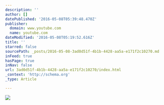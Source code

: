 ```yaml
---
description: ''
author: []
datePublished: '2016-05-08T05:39:48.470Z'
publisher:
  domain: www.youtube.com
  name: youtube.com
dateModified: '2016-05-08T05:19:52.616Z'
title: ''
starred: false
sourcePath: _posts/2016-05-08-3ad0d51f-4b1b-4428-aa5a-e171f2c10270.md
inFeed: true
hasPage: true
inNav: false
url: 3ad0d51f-4b1b-4428-aa5a-e171f2c10270/index.html
_context: 'http://schema.org'
_type: Article

---
```

![](https://i.ytimg.com/vi/vTj-Ncrervs/hqdefault.jpg?custom=true&w=196&h=110&stc=true&jpg444=true&jpgq=90&sp=68&sigh=hZgPozkWhu--6e4G5b9CF7tYPcc)